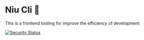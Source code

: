 # Niu Cli 🚀

This is a frontend tooling for improve the efficiency of development

[![Security Status](https://www.murphysec.com/platform3/v3/badge/1618423150727966720.svg?t=1)](https://www.murphysec.com/accept?code=d48a1fba2878d177b6c03c8ca1da4947&type=1&from=2&t=2)
